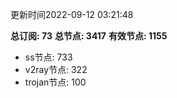 更新时间2022-09-12 03:21:48

**总订阅: 73**
**总节点: 3417**
**有效节点: 1155**
- ss节点: 733
- v2ray节点: 322
- trojan节点: 100

